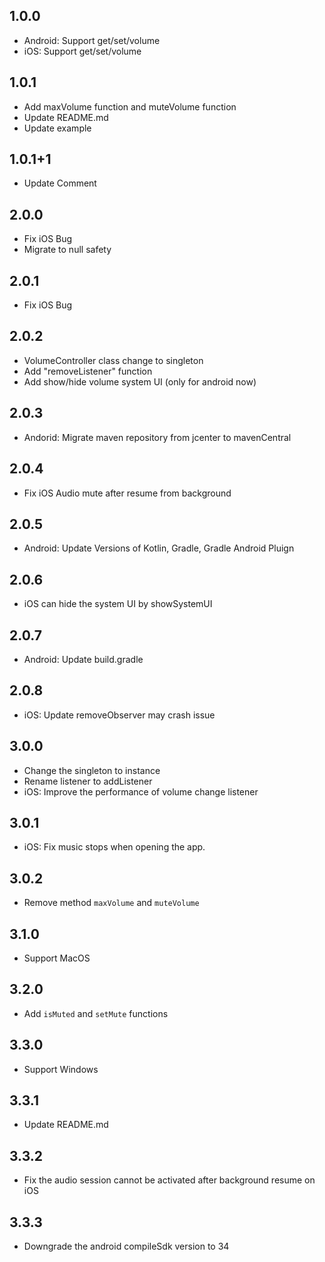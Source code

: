 ## 1.0.0

* Android: Support get/set/volume
* iOS: Support get/set/volume

## 1.0.1

* Add maxVolume function and muteVolume function
* Update README.md
* Update example

## 1.0.1+1

* Update Comment

## 2.0.0

* Fix iOS Bug
* Migrate to null safety

## 2.0.1

* Fix iOS Bug

## 2.0.2

* VolumeController class change to singleton
* Add "removeListener" function
* Add show/hide volume system UI (only for android now)

## 2.0.3

* Andorid: Migrate maven repository from jcenter to mavenCentral

## 2.0.4

* Fix iOS Audio mute after resume from background

## 2.0.5

* Android: Update Versions of Kotlin, Gradle, Gradle Android Pluign

## 2.0.6

* iOS can hide the system UI by showSystemUI

## 2.0.7

* Android: Update build.gradle

## 2.0.8

* iOS: Update removeObserver may crash issue

## 3.0.0

* Change the singleton to instance
* Rename listener to addListener
* iOS: Improve the performance of volume change listener

## 3.0.1

* iOS: Fix music stops when opening the app.

## 3.0.2

* Remove method `maxVolume` and `muteVolume`

## 3.1.0

* Support MacOS

## 3.2.0

* Add `isMuted` and `setMute` functions

## 3.3.0

* Support Windows

## 3.3.1

* Update README.md

## 3.3.2

* Fix the audio session cannot be activated after background resume on iOS

## 3.3.3

* Downgrade the android compileSdk version to 34
